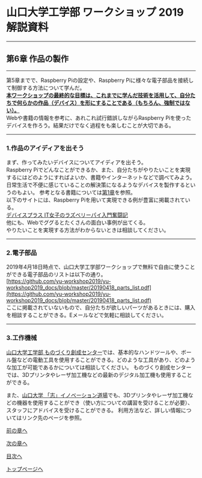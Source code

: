 
# 山口大学工学部 ワークショップ 2019  解説資料


---

## 第6章 作品の製作

---

第5章までで、Raspberry Piの設定や、Raspberry Piに様々な電子部品を接続して制御する方法について学んだ。  
<b><u>本ワークショップの最終的な目標は、これまでに学んだ技術を活用して、自分たちで何らかの作品（デバイス）を形にすることである（もちろん、強制ではない）。</b></u>  
Webや書籍の情報を参考に、あれこれ試行錯誤しながらRaspberry Piを使ったデバイスを作ろう。結果だけでなく過程をも楽しむことが大切である。

---

### 1.作品のアイディアを出そう 

まず、作ってみたいデバイスについてアイディアを出そう。  
Raspberry Piでどんなことができるか、また、自分たちがやりたいことを実現するにはどのようにすればよいか、書籍やインターネットなどで調べてみよう。
日常生活で不便に感じていることの解決策になるようなデバイスを製作するというのもよい。
参考となる書籍については[第1章](https://yu-workshop2019.github.io/chapter_1/chapter_1)を参照。  
以下のサイトには、Raspberry Piを用いて実現できる例が豊富に掲載されている。  
[デバイスプラス IT女子のラズベリーパイ入門奮闘記](https://deviceplus.jp/hobby/entry_001/)  
他にも、Webでググるとたくさんの面白い事例が出てくる。  
やりたいことを実現する方法がわからないときは相談してください。

---

### 2.電子部品

2019年4月18日時点で、山口大学工学部ワークショップで無料で自由に使うことができる電子部品のリストは以下の通り。  
[https://github.com/yu-workshop2019/yu-workshop2019_docs/blob/master/20190418_parts_list.pdf](https://github.com/yu-workshop2019/yu-workshop2019_docs/blob/master/20190418_parts_list.pdf)  
ここに掲載されていないもので、自分たちが欲しいパーツがあるときには、購入を相談することができる。Eメールなどで気軽に相談してください。

---

### 3.工作機械

[山口大学工学部 ものづくり創成センター](http://www.mono.eng.yamaguchi-u.ac.jp/)では、基本的なハンドツールや、ボール盤などの電動工具を使用することができる。どのような工具があり、どのような加工が可能であるかについては相談してください。
ものづくり創成センターでは、3Dプリンタやレーザ加工機などの最新のデジタル加工機も使用することができる。

また、[山口大学 「志」イノベーション道場](http://kokorozashi-dojo.sangaku.yamaguchi-u.ac.jp/)でも、3Dプリンタやレーザ加工機などの機器を使用することができ（使い方についての講習を受けることが必要）、スタッフにアドバイスを受けることができる。
利用方法など、詳しい情報についてはリンク先のページを参照。


[前の章へ](https://yu-workshop2019.github.io/chapter_5/chapter_5)


[次の章へ](https://yu-workshop2019.github.io/chapter_7/chapter_7)


[目次へ](https://yu-workshop2019.github.io/manual)


[トップページへ](https://yu-workshop2019.github.io/)
